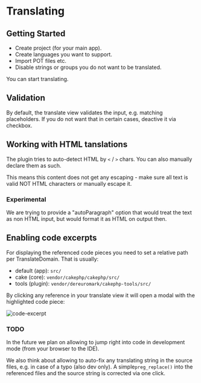 # Translating

## Getting Started

* Create project (for your main app).
* Create languages you want to support.
* Import POT files etc.
* Disable strings or groups you do not want to be translated.

You can start translating.


## Validation
By default, the translate view validates the input, e.g. matching placeholders.
If you do not want that in certain cases, deactive it via checkbox.


## Working with HTML tanslations
The plugin tries to auto-detect HTML by `<` / `>` chars.
You can also manually declare them as such.

This means this content does not get any escaping - make sure all text is valid NOT HTML characters or manually escape it.

### Experimental
We are trying to provide a "autoParagraph" option that would treat the text as non HTML input, but would format it as HTML on output then.


## Enabling code excerpts

For displaying the referenced code pieces you need to set a relative path per TranslateDomain.
That is usually:
- default (app): `src/`
- cake (core): `vendor/cakephp/cakephp/src/`
- tools (plugin): `vendor/dereuromark/cakephp-tools/src/`

By clicking any reference in your translate view it will open a modal with the highlighted code piece:

![code-excerpt](code-excerpt.jpg)

### TODO
In the future we plan on allowing to jump right into code in development mode (from your browser to the IDE).

We also think about allowing to auto-fix any translating string in the source files, e.g. in case of a typo (also dev only).
A simple`preg_replace()` into the referenced files and the source string is corrected via one click.
